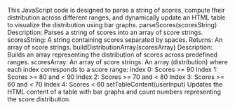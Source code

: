 This JavaScript code is designed to parse a string of scores, compute their distribution across different ranges, and dynamically update an HTML table to visualize the distribution using bar graphs.
parseScores(scoresString)
Description: Parses a string of scores into an array of score strings.
scoresString: A string containing scores separated by spaces.
Returns:
An array of score strings.
buildDistributionArray(scoresArray)
Description: Builds an array representing the distribution of scores across predefined ranges.
scoresArray: An array of score strings.
An array (distribution) where each index corresponds to a score range:
Index 0: Scores >= 90
Index 1: Scores >= 80 and < 90
Index 2: Scores >= 70 and < 80
Index 3: Scores >= 60 and < 70
Index 4: Scores < 60
setTableContent(userInput)
Updates the HTML content of a table with bar graphs and count numbers representing the score distribution.

